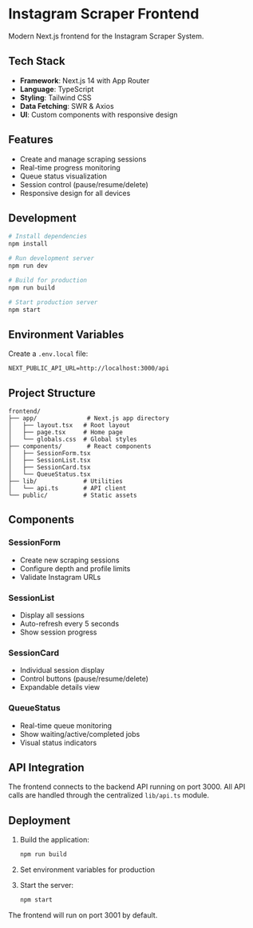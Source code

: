 # Instagram Scraper Frontend

Modern Next.js frontend for the Instagram Scraper System.

## Tech Stack    

- **Framework**: Next.js 14 with App Router
- **Language**: TypeScript
- **Styling**: Tailwind CSS
- **Data Fetching**: SWR & Axios
- **UI**: Custom components with responsive design

## Features

- Create and manage scraping sessions
- Real-time progress monitoring
- Queue status visualization
- Session control (pause/resume/delete)
- Responsive design for all devices

## Development

```bash
# Install dependencies
npm install

# Run development server
npm run dev

# Build for production
npm run build

# Start production server
npm start
```

## Environment Variables

Create a `.env.local` file:

```env
NEXT_PUBLIC_API_URL=http://localhost:3000/api
```

## Project Structure

```
frontend/
├── app/              # Next.js app directory
│   ├── layout.tsx   # Root layout
│   ├── page.tsx     # Home page
│   └── globals.css  # Global styles
├── components/       # React components
│   ├── SessionForm.tsx
│   ├── SessionList.tsx
│   ├── SessionCard.tsx
│   └── QueueStatus.tsx
├── lib/             # Utilities
│   └── api.ts       # API client
└── public/          # Static assets
```

## Components

### SessionForm
- Create new scraping sessions
- Configure depth and profile limits
- Validate Instagram URLs

### SessionList
- Display all sessions
- Auto-refresh every 5 seconds
- Show session progress

### SessionCard
- Individual session display
- Control buttons (pause/resume/delete)
- Expandable details view

### QueueStatus
- Real-time queue monitoring
- Show waiting/active/completed jobs
- Visual status indicators

## API Integration

The frontend connects to the backend API running on port 3000. All API calls are handled through the centralized `lib/api.ts` module.

## Deployment

1. Build the application:
   ```bash
   npm run build
   ```

2. Set environment variables for production

3. Start the server:
   ```bash
   npm start
   ```

The frontend will run on port 3001 by default.
